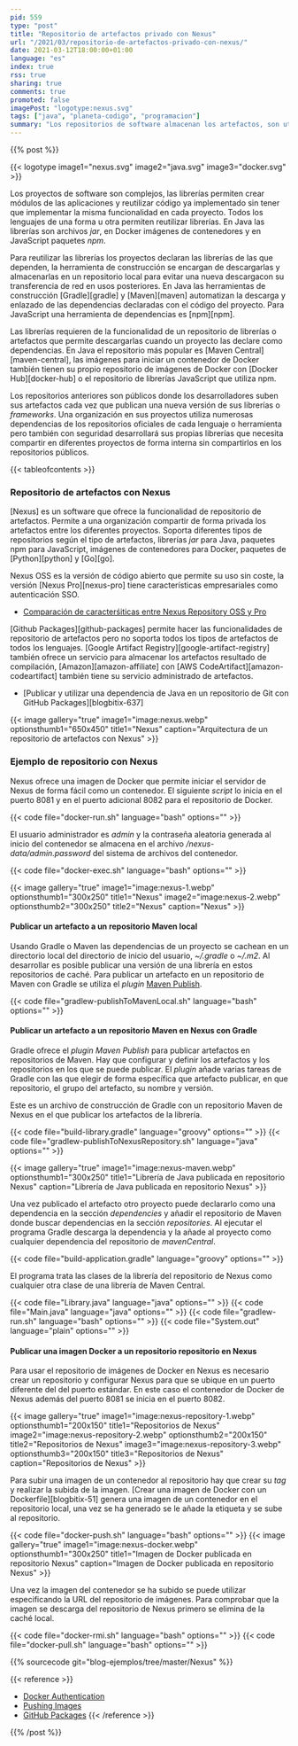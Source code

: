 ```yaml
---
pid: 559
type: "post"
title: "Repositorio de artefactos privado con Nexus"
url: "/2021/03/repositorio-de-artefactos-privado-con-nexus/"
date: 2021-03-12T18:00:00+01:00
language: "es"
index: true
rss: true
sharing: true
comments: true
promoted: false
imagePost: "logotype:nexus.svg"
tags: ["java", "planeta-codigo", "programacion"]
summary: "Los repositorios de software almacenan los artefactos, son utilizados por las herramientas de construcción que los descargan y almacenan de forma local para posteriores usos las dependencias que los proyectos declaran en el archivo de construcción. Los desarrolladores de los artefactos publican en los repositorios de software las nuevas versiones. Nexus es un repositorio de software con soporte para repositorios de software de varios tipos, Maven para Java, imágenes de Docker, paquetes npm para JavaScript además de artefactos para los lenguajes Python y Go."
---
```


{{% post %}}

{{< logotype image1="nexus.svg" image2="java.svg" image3="docker.svg" >}}

Los proyectos de software son complejos, las librerías permiten crear módulos de las aplicaciones y reutilizar código ya implementado sin tener que implementar la misma funcionalidad en cada proyecto. Todos los lenguajes de una forma u otra permiten reutilizar librerías. En Java las librerías son archivos _jar_, en Docker imágenes de contenedores y en JavaScript paquetes _npm_.

Para reutilizar las librerías los proyectos declaran las librerías de las que dependen, la herramienta de construcción se encargan de descargarlas y almacenarlas en un repositorio local para evitar una nueva descargacon su transferencia de red en usos posteriores. En Java las herramientas de construcción [Gradle][gradle] y [Maven][maven] automatizan la descarga y enlazado de las dependencias declaradas con el código del proyecto. Para JavaScript una herramienta de dependencias es [npm][npm].

Las librerías requieren de la funcionalidad de un repositorio de librerías o artefactos que permite descargarlas cuando un proyecto las declare como dependencias. En Java el repositorio más popular es [Maven Central][maven-central], las imágenes para iniciar un contenedor de Docker también tienen su propio repositorio de imágenes de Docker con [Docker Hub][docker-hub] o el repositorio de librerías JavaScript que utiliza  npm.

Los repositorios anteriores son públicos donde los desarrolladores suben sus artefactos cada vez que publican una nueva versión de sus librerías o _frameworks_. Una organización en sus proyectos utiliza numerosas dependencias de los repositorios oficiales de cada lenguaje o herramienta pero también con seguridad desarrollará sus propias librerías que necesita compartir en diferentes proyectos de forma interna sin compartirlos en los repositorios públicos.

{{< tableofcontents >}}

### Repositorio de artefactos con Nexus

[Nexus] es un software que ofrece la funcionalidad de repositorio de artefactos. Permite a una organización compartir de forma privada los artefactos entre los diferentes proyectos. Soporta diferentes tipos de repositorios según el tipo de artefactos, librerías _jar_ para Java, paquetes npm para JavaScript, imágenes de contenedores para Docker, paquetes de [Python][python] y [Go][go].

Nexus OSS es la versión de código abierto que permite su uso sin coste, la versión [Nexus Pro][nexus-pro] tiene características empresariales como autenticación SSO.

* [Comparación de caracterśiticas entre Nexus Repository OSS y Pro](https://www.sonatype.com/nexus/repository-oss-vs-pro-features)

[Github Packages][github-packages] permite hacer las funcionalidades de repositorio de artefactos pero no soporta todos los tipos de artefactos de todos los lenguajes. [Google Artifact Registry][google-artifact-registry] también ofrece un servicio para almacenar los artefactos resultado de compilación, [Amazon][amazon-affiliate] con [AWS CodeArtifact][amazon-codeartifact] también tiene su servicio administrado de artefactos.

* [Publicar y utilizar una dependencia de Java en un repositorio de Git con GitHub Packages][blogbitix-637]

{{< image
    gallery="true"
    image1="image:nexus.webp" optionsthumb1="650x450" title1="Nexus"
    caption="Arquitectura de un repositorio de artefactos con Nexus" >}}

### Ejemplo de repositorio con Nexus

Nexus ofrece una imagen de Docker que permite iniciar el servidor de Nexus de forma fácil como un contenedor. El siguiente _script_ lo inicia en el puerto 8081 y en el puerto adicional 8082 para el repositorio de Docker.

{{< code file="docker-run.sh" language="bash" options="" >}}

El usuario administrador es _admin_ y la contraseña aleatoria generada al inicio del contenedor se almacena en el archivo _/nexus-data/admin.password_ del sistema de archivos del contenedor.

{{< code file="docker-exec.sh" language="bash" options="" >}}

{{< image
    gallery="true"
    image1="image:nexus-1.webp" optionsthumb1="300x250" title1="Nexus"
    image2="image:nexus-2.webp" optionsthumb2="300x250" title2="Nexus"
    caption="Nexus" >}}

#### Publicar un artefacto a un repositorio Maven local

Usando Gradle o Maven las dependencias de un proyecto se cachean en un directorio local del directorio de inicio del usuario, _~/.gradle_ o _~/.m2_. Al desarrollar es posible publicar una versión de una librería en estos repositorios de caché. Para publicar un artefacto en un repositorio de Maven con Gradle se utiliza el _plugin_ [Maven Publish](https://docs.gradle.org/current/userguide/publishing_maven.html).

{{< code file="gradlew-publishToMavenLocal.sh" language="bash" options="" >}}

#### Publicar un artefacto a un repositorio Maven en Nexus con Gradle

Gradle ofrece el _plugin_ _Maven Publish_ para publicar artefactos en repositorios de Maven. Hay que configurar y definir los artefactos y los repositorios en los que se puede publicar. El _plugin_ añade varias tareas de Gradle con las que elegir de forma específica que artefacto publicar, en que repositorio, el grupo del artefacto, su nombre y versión.

Este es un archivo de construcción de Gradle con un repositorio Maven de Nexus en el que publicar los artefactos de la librería.

{{< code file="build-library.gradle" language="groovy" options="" >}}
{{< code file="gradlew-publishToNexusRepository.sh" language="java" options="" >}}

{{< image
    gallery="true"
    image1="image:nexus-maven.webp" optionsthumb1="300x250" title1="Librería de Java publicada en repositorio Nexus"
    caption="Librería de Java publicada en repositorio Nexus" >}}

Una vez publicado el artefacto otro proyecto puede declararlo como una dependencia en la sección _dependencies_ y añadir el repositorio de Maven donde buscar dependencias en la sección _repositories_. Al ejecutar el programa Gradle descarga la dependencia y la añade al proyecto como cualquier dependencia del repositorio de _mavenCentral_.

{{< code file="build-application.gradle" language="groovy" options="" >}}

El programa trata las clases de la librería del repositorio de Nexus como cualquier otra clase de una librería de Maven Central.

{{< code file="Library.java" language="java" options="" >}}
{{< code file="Main.java" language="java" options="" >}}
{{< code file="gradlew-run.sh" language="bash" options="" >}}
{{< code file="System.out" language="plain" options="" >}}

#### Publicar una imagen Docker a un repositorio repositorio en Nexus

Para usar el repositorio de imágenes de Docker en Nexus es necesario crear un repositorio y configurar Nexus para que se ubique en un puerto diferente del del puerto estándar. En este caso el contenedor de Docker de Nexus además del puerto 8081 se inicia en el puerto 8082.

{{< image
    gallery="true"
    image1="image:nexus-repository-1.webp" optionsthumb1="200x150" title1="Repositorios de Nexus"
    image2="image:nexus-repository-2.webp" optionsthumb2="200x150" title2="Repositorios de Nexus"
    image3="image:nexus-repository-3.webp" optionsthumb3="200x150" title3="Repositorios de Nexus"
    caption="Repositorios de Nexus" >}}

Para subir una imagen de un contenedor al repositorio hay que crear su _tag_ y realizar la subida de la imagen. [Crear una imagen de Docker con un Dockerfile][blogbitix-51] genera una imagen de un contenedor en el repositorio local, una vez se ha generado se le añade la etiqueta y se sube al repositorio.

{{< code file="docker-push.sh" language="bash" options="" >}}
{{< image
    gallery="true"
    image1="image:nexus-docker.webp" optionsthumb1="300x250" title1="Imagen de Docker publicada en repositorio Nexus"
    caption="Imagen de Docker publicada en repositorio Nexus" >}}

Una vez la imagen del contenedor se ha subido se puede utilizar especificando la URL del repositorio de imágenes. Para comprobar que la imagen se descarga del repositorio de Nexus primero se elimina de la caché local.

{{< code file="docker-rmi.sh" language="bash" options="" >}}
{{< code file="docker-pull.sh" language="bash" options="" >}}

{{% sourcecode git="blog-ejemplos/tree/master/Nexus" %}}

{{< reference >}}
* [Docker Authentication](https://help.sonatype.com/repomanager3/formats/docker-registry/docker-authentication)
* [Pushing Images](https://help.sonatype.com/repomanager3/formats/docker-registry/pushing-images)
* [GitHub Packages](https://docs.github.com/en/packages/guides)
{{< /reference >}}

{{% /post %}}
